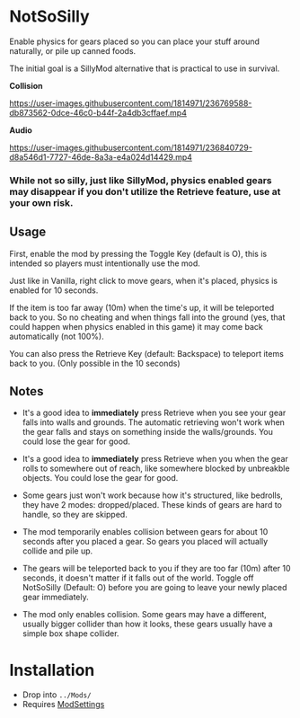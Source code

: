 # NotSoSilly


Enable physics for gears placed so you can place your stuff around naturally, or pile up canned foods.

The initial goal is a SillyMod alternative that is practical to use in survival.

**Collision**  

https://user-images.githubusercontent.com/1814971/236769588-db873562-0dce-46c0-b44f-2a4db3cffaef.mp4

**Audio**  

https://user-images.githubusercontent.com/1814971/236840729-d8a546d1-7727-46de-8a3a-e4a024d14429.mp4

### While not so silly, just like SillyMod, physics enabled gears may disappear **if you don't utilize the **Retrieve** feature**, use at your own risk.

## Usage

First, enable the mod by pressing the Toggle Key (default is O), this is intended so players must intentionally use the mod.

Just like in Vanilla, right click to move gears, when it's placed, physics is enabled for 10 seconds.

If the item is too far away (10m) when the time's up, it will be teleported back to you. So no cheating and when things fall into the ground (yes, that could happen when physics enabled in this game) it may come back automatically (not 100%).

You can also press the Retrieve Key (default: Backspace) to teleport items back to you. (Only possible in the 10 seconds)


## Notes

- It's a good idea to **immediately** press Retrieve when you see your gear falls into walls and grounds. The automatic retrieving won't work when the gear falls and stays on something inside the walls/grounds. You could lose the gear for good.

- It's a good idea to **immediately** press Retrieve when you when the gear rolls to somewhere out of reach, like somewhere blocked by unbreakble objects. You could lose the gear for good.

- Some gears just won't work because how it's structured, like bedrolls, they have 2 modes: dropped/placed. These kinds of gears are hard to handle, so they are skipped.

- The mod temporarily enables collision between gears for about 10 seconds after you placed a gear. So gears you placed will actually collide and pile up.

- The gears will be teleported back to you if they are too far (10m) after 10 seconds, it doesn't matter if it falls out of the world. Toggle off NotSoSilly (Default: O) before you are going to leave your newly placed gear immediately.

- The mod only enables collision. Some gears may have a different, usually bigger collider than how it looks, these gears usually have a simple box shape collider.

# Installation
- Drop into `../Mods/`
- Requires [ModSettings](https://github.com/zeobviouslyfakeacc/ModSettings/releases)
